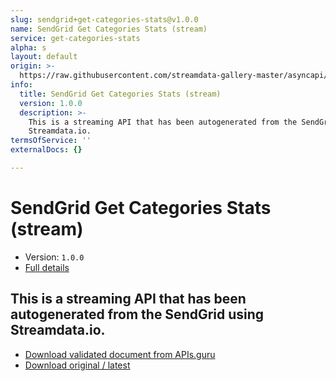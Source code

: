 ```yaml
---
slug: sendgrid+get-categories-stats@v1.0.0
name: SendGrid Get Categories Stats (stream)
service: get-categories-stats
alpha: s
layout: default
origin: >-
  https://raw.githubusercontent.com/streamdata-gallery-master/asyncapi/master/_listings/sendgrid/sendgrid-get-categories-stats-stream-async.md
info:
  title: SendGrid Get Categories Stats (stream)
  version: 1.0.0
  description: >-
    This is a streaming API that has been autogenerated from the SendGrid using
    Streamdata.io.
termsOfService: ''
externalDocs: {}

---
```

# SendGrid Get Categories Stats (stream)

* Version: `1.0.0`
* [Full details](../html/sendgrid+get-categories-stats@v1.0.0.html)



## This is a streaming API that has been autogenerated from the SendGrid using Streamdata.io.



* [Download validated document from APIs.guru](https://raw.githubusercontent.com/APIs-guru/asyncapi-directory/master/docs/APIs/sendgrid%2Bget-categories-stats%40v1.0.0.yaml)
* [Download original / latest](https://raw.githubusercontent.com/streamdata-gallery-master/asyncapi/master/_listings/sendgrid/sendgrid-get-categories-stats-stream-async.md)

<script type="application/ld+json">
{
  "@context": "http://schema.org/",
  "@type": "WebAPI",
  "description": "This is a streaming API that has been autogenerated from the SendGrid using Streamdata.io.",
  "documentation": "",

  "name": "SendGrid Get Categories Stats (stream)"
}
</script>
